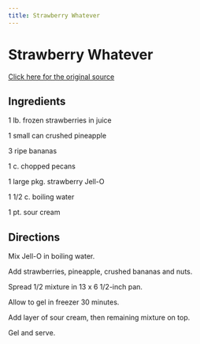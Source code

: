 ```yaml
---
title: Strawberry Whatever
---
```


<head>
<meta charset="UTF-8">
</head>
<h1>Strawberry Whatever</h1>
<a href="http://www.cookbooks.com/Recipe-Details.aspx?id=718063/">Click here for the original source</a>
<h2>Ingredients</h2>
<p></p>
<p>1 lb. frozen strawberries in juice</p>
<p> </p>
<p>1 small can crushed pineapple</p>
<p> </p>
<p>3 ripe bananas</p>
<p> </p>
<p>1 c. chopped pecans</p>
<p> </p>
<p>1 large pkg. strawberry Jell-O</p>
<p> </p>
<p>1 1/2 c. boiling water</p>
<p> </p>
<p>1 pt. sour cream</p>
<p></p>
<h2>Directions</h2>

<p></p>
<p>Mix Jell-O in boiling water.</p>
<p> </p>
<p>Add strawberries, pineapple, crushed bananas and nuts.</p>
<p> </p>
<p>Spread 1/2 mixture in 13 x 6 1/2-inch pan.</p>
<p> </p>
<p>Allow to gel in freezer 30 minutes.</p>
<p> </p>
<p>Add layer of sour cream, then remaining mixture on top.</p>
<p> </p>
<p>Gel and serve.</p>
<p></p>
